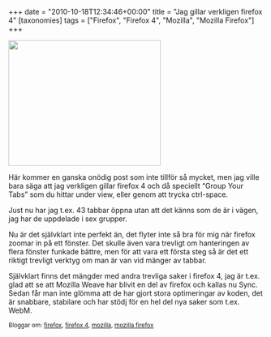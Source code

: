 +++
date = "2010-10-18T12:34:46+00:00"
title = "Jag gillar verkligen firefox 4"
[taxonomies]
tags = ["Firefox", "Firefox 4", "Mozilla", "Mozilla Firefox"]
+++

[<img class="alignright" title="tabcandy" src="../wp-content/uploads/2010/10/tabcandy-300x248.png" alt="" width="300" height="248" />][1]

Här kommer en ganska onödig post som inte tillför så mycket, men jag ville bara säga att jag verkligen gillar firefox 4 och då speciellt &#8220;Group Your Tabs&#8221; som du hittar under view, eller genom att trycka ctrl-space.

Just nu har jag t.ex. 43 tabbar öppna utan att det känns som de är i vägen, jag har de uppdelade i sex grupper.

Nu är det självklart inte perfekt än, det flyter inte så bra för mig när firefox zoomar in på ett fönster. Det skulle även vara trevligt om hanteringen av flera fönster funkade bättre, men för att vara ett första steg så är det ett riktigt trevligt verktyg om man är van vid mänger av tabbar.

Självklart finns det mängder med andra trevliga saker i firefox 4, jag är t.ex. glad att se att Mozilla Weave har blivit en del av firefox och kallas nu Sync. Sedan får man inte glömma att de har gjort stora optimeringar av koden, det är snabbare, stabilare och har stödj för en hel del nya saker som t.ex. WebM.

<small> <p class='technorati-tags'>
  Bloggar om: <a class='technorati-link' href='http://bloggar.se/om/firefox' rel='tag' target='_self'>firefox</a>, <a class='technorati-link' href='http://bloggar.se/om/firefox+4' rel='tag' target='_self'>firefox 4</a>, <a class='technorati-link' href='http://bloggar.se/om/mozilla' rel='tag' target='_self'>mozilla</a>, <a class='technorati-link' href='http://bloggar.se/om/mozilla+firefox' rel='tag' target='_self'>mozilla firefox</a>
</p></small>

 [1]: ../wp-content/uploads/2010/10/tabcandy.png
